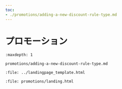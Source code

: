 ```yaml
---
toc:
- ./promotions/adding-a-new-discount-rule-type.md
---
```

# プロモーション

```{toctree}
:maxdepth: 1

promotions/adding-a-new-discount-rule-type.md
```

```{raw} html
:file: ../landingpage_template.html
```

```{raw} html
:file: promotions/landing.html
```
